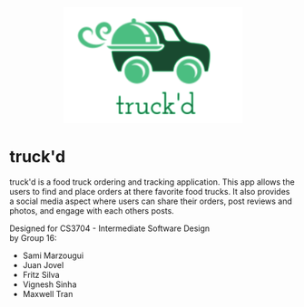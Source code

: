 <p align = "center">
<img src = "res/img/truckd.png">
</p>

# truck'd
 truck'd is a food truck ordering and tracking application. This app allows the users to find and place orders at there favorite food trucks. It also provides
 a social media aspect where users can share their orders, post reviews and photos, and engage with each others posts. 
 
 Designed for CS3704 - Intermediate Software Design
 <br> by Group 16:
 * Sami Marzougui
 * Juan Jovel
 * Fritz Silva
 * Vignesh Sinha
 * Maxwell Tran
